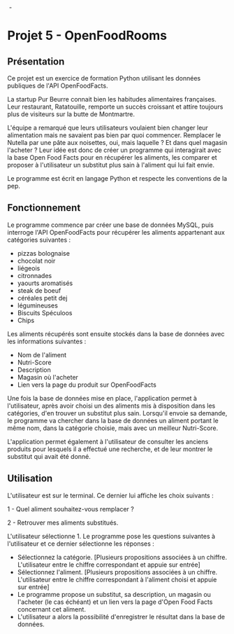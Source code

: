 ﻿﻿﻿﻿﻿﻿﻿﻿﻿﻿- ﻿﻿﻿﻿﻿﻿# Projet 5 - OpenFoodRooms## PrésentationCe projet est un exercice de formation Python utilisant les données publiques de l'API OpenFoodFacts.La startup Pur Beurre connait bien les habitudes alimentaires françaises. Leur restaurant, Ratatouille, remporte un succès croissant et attire toujours plus de visiteurs sur la butte de Montmartre.L'équipe a remarqué que leurs utilisateurs voulaient bien changer leur alimentation mais ne savaient pas bien par quoi commencer. Remplacer le Nutella par une pâte aux noisettes, oui, mais laquelle ? Et dans quel magasin l'acheter ? Leur idée est donc de créer un programme qui interagirait avec la base Open Food Facts pour en récupérer les aliments, les comparer et proposer à l'utilisateur un substitut plus sain à l'aliment qui lui fait envie.Le programme est écrit en langage Python et respecte les conventions de la pep.## FonctionnementLe programme commence par créer une base de données MySQL, puis interroge l'API OpenFoodFacts pour récupérer les aliments appartenant aux catégories suivantes : - pizzas bolognaise- chocolat noir - liégeois - citronnades - yaourts aromatisés - steak de boeuf - céréales petit dej - légumineuses - Biscuits Spéculoos - Chips Les aliments récupérés sont ensuite stockés dans la base de données avec les informations suivantes : - Nom de l'aliment- Nutri-Score- Description- Magasin où l'acheter- Lien vers la page du produit sur OpenFoodFactsUne fois la base de données mise en place, l'application permet à l'utilisateur, après avoir choisi un des aliments mis à disposition dans les catégories, d'en trouver un substitut plus sain. Lorsqu'il envoie sa demande, le programme va chercher dans la base de données un aliment portant le même nom, dans la catégorie choisie, mais avec un meilleur Nutri-Score.L'application permet également à l'utilisateur de consulter les anciens produits pour lesquels il a effectué une recherche, et de leur montrer le substitut qui avait été donné.## UtilisationL'utilisateur est sur le terminal. Ce dernier lui affiche les choix suivants :1 - Quel aliment souhaitez-vous remplacer ?2 - Retrouver mes aliments substitués.L'utilisateur sélectionne 1. Le programme pose les questions suivantes à l'utilisateur et ce dernier sélectionne les réponses :- Sélectionnez la catégorie. [Plusieurs propositions associées à un chiffre. L'utilisateur entre le chiffre correspondant et appuie sur entrée]- Sélectionnez l'aliment. [Plusieurs propositions associées à un chiffre. L'utilisateur entre le chiffre correspondant à l'aliment choisi et appuie sur entrée]- Le programme propose un substitut, sa description, un magasin ou l'acheter (le cas échéant) et un lien vers la page d'Open Food Facts concernant cet aliment.- L'utilisateur a alors la possibilité d'enregistrer le résultat dans la base de données.
